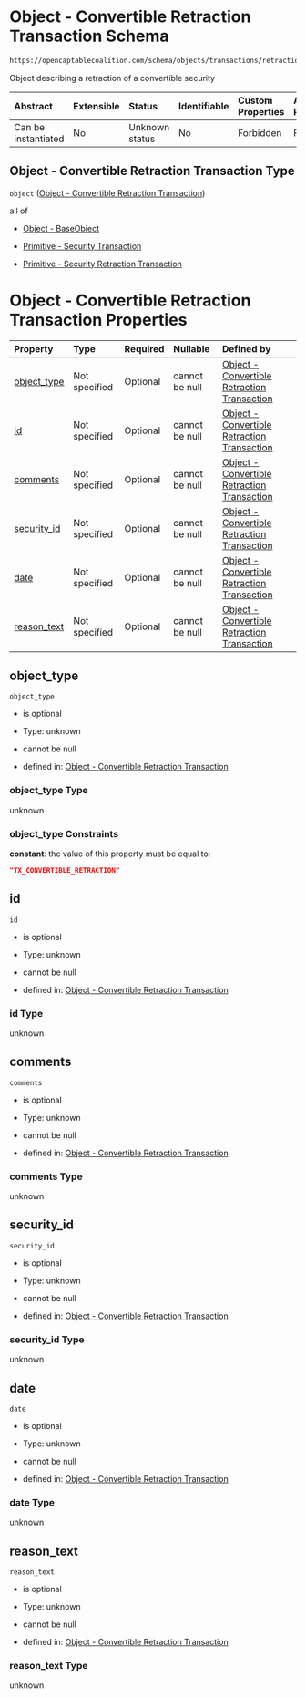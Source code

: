 # Object - Convertible Retraction Transaction Schema

```txt
https://opencaptablecoalition.com/schema/objects/transactions/retraction/convertible_retraction
```

Object describing a retraction of a convertible security

| Abstract            | Extensible | Status         | Identifiable | Custom Properties | Additional Properties | Access Restrictions | Defined In                                                                                                                                 |
| :------------------ | :--------- | :------------- | :----------- | :---------------- | :-------------------- | :------------------ | :----------------------------------------------------------------------------------------------------------------------------------------- |
| Can be instantiated | No         | Unknown status | No           | Forbidden         | Forbidden             | none                | [ConvertibleRetraction.schema.json](../../schema/objects/transactions/retraction/ConvertibleRetraction.schema.json "open original schema") |

## Object - Convertible Retraction Transaction Type

`object` ([Object - Convertible Retraction Transaction](convertibleretraction.md))

all of

*   [Object - BaseObject](issuer-allof-object---baseobject.md "check type definition")

*   [Primitive - Security Transaction](convertibletransfer-allof-primitive---security-transaction.md "check type definition")

*   [Primitive - Security Retraction Transaction](convertibleretraction-allof-primitive---security-retraction-transaction.md "check type definition")

# Object - Convertible Retraction Transaction Properties

| Property                    | Type          | Required | Nullable       | Defined by                                                                                                                                                                                                               |
| :-------------------------- | :------------ | :------- | :------------- | :----------------------------------------------------------------------------------------------------------------------------------------------------------------------------------------------------------------------- |
| [object_type](#object_type) | Not specified | Optional | cannot be null | [Object - Convertible Retraction Transaction](convertibleretraction-properties-object_type.md "https://opencaptablecoalition.com/schema/objects/transactions/retraction/convertible_retraction#/properties/object_type") |
| [id](#id)                   | Not specified | Optional | cannot be null | [Object - Convertible Retraction Transaction](convertibleretraction-properties-id.md "https://opencaptablecoalition.com/schema/objects/transactions/retraction/convertible_retraction#/properties/id")                   |
| [comments](#comments)       | Not specified | Optional | cannot be null | [Object - Convertible Retraction Transaction](convertibleretraction-properties-comments.md "https://opencaptablecoalition.com/schema/objects/transactions/retraction/convertible_retraction#/properties/comments")       |
| [security_id](#security_id) | Not specified | Optional | cannot be null | [Object - Convertible Retraction Transaction](convertibleretraction-properties-security_id.md "https://opencaptablecoalition.com/schema/objects/transactions/retraction/convertible_retraction#/properties/security_id") |
| [date](#date)               | Not specified | Optional | cannot be null | [Object - Convertible Retraction Transaction](convertibleretraction-properties-date.md "https://opencaptablecoalition.com/schema/objects/transactions/retraction/convertible_retraction#/properties/date")               |
| [reason_text](#reason_text) | Not specified | Optional | cannot be null | [Object - Convertible Retraction Transaction](convertibleretraction-properties-reason_text.md "https://opencaptablecoalition.com/schema/objects/transactions/retraction/convertible_retraction#/properties/reason_text") |

## object_type



`object_type`

*   is optional

*   Type: unknown

*   cannot be null

*   defined in: [Object - Convertible Retraction Transaction](convertibleretraction-properties-object_type.md "https://opencaptablecoalition.com/schema/objects/transactions/retraction/convertible_retraction#/properties/object_type")

### object_type Type

unknown

### object_type Constraints

**constant**: the value of this property must be equal to:

```json
"TX_CONVERTIBLE_RETRACTION"
```

## id



`id`

*   is optional

*   Type: unknown

*   cannot be null

*   defined in: [Object - Convertible Retraction Transaction](convertibleretraction-properties-id.md "https://opencaptablecoalition.com/schema/objects/transactions/retraction/convertible_retraction#/properties/id")

### id Type

unknown

## comments



`comments`

*   is optional

*   Type: unknown

*   cannot be null

*   defined in: [Object - Convertible Retraction Transaction](convertibleretraction-properties-comments.md "https://opencaptablecoalition.com/schema/objects/transactions/retraction/convertible_retraction#/properties/comments")

### comments Type

unknown

## security_id



`security_id`

*   is optional

*   Type: unknown

*   cannot be null

*   defined in: [Object - Convertible Retraction Transaction](convertibleretraction-properties-security_id.md "https://opencaptablecoalition.com/schema/objects/transactions/retraction/convertible_retraction#/properties/security_id")

### security_id Type

unknown

## date



`date`

*   is optional

*   Type: unknown

*   cannot be null

*   defined in: [Object - Convertible Retraction Transaction](convertibleretraction-properties-date.md "https://opencaptablecoalition.com/schema/objects/transactions/retraction/convertible_retraction#/properties/date")

### date Type

unknown

## reason_text



`reason_text`

*   is optional

*   Type: unknown

*   cannot be null

*   defined in: [Object - Convertible Retraction Transaction](convertibleretraction-properties-reason_text.md "https://opencaptablecoalition.com/schema/objects/transactions/retraction/convertible_retraction#/properties/reason_text")

### reason_text Type

unknown
